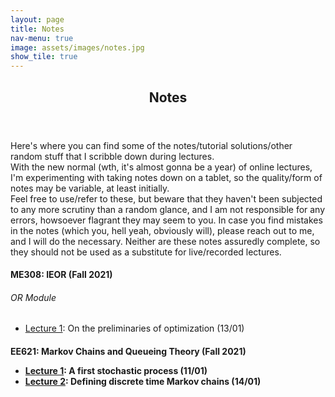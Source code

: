 ```yaml
---
layout: page
title: Notes
nav-menu: true
image: assets/images/notes.jpg
show_tile: true
---
```


<!-- Main -->
<div id="main" class="alt">

<!-- One -->
<section id="one">
	<div class="inner">
		<header class="major">
			<h1>Notes</h1>
		</header>

<!-- Content -->
<p> Here's where you can find some of the notes/tutorial solutions/other random stuff that I scribble down during lectures. <br> With the new normal (wth, it's almost gonna be a year) of online lectures, I'm experimenting with taking notes down on a tablet, so the quality/form of notes may be variable, at least initially.<br>
Feel free to use/refer to these, but beware that they haven't been subjected to any more scrutiny than a random glance, and I am not responsible for any errors, howsoever flagrant they may seem to you. In case you find mistakes in the notes (which you, hell yeah, obviously will), please reach out to me, and I will do the necessary. Neither are these notes assuredly complete, so they should not be used as a substitute for live/recorded lectures.<br>

<h4> ME308: IEOR (Fall 2021) </h4>
<h6> OR Module </h6>
<ul>
	<li> <a href="/notes/me308/ME308_L1.pdf">Lecture 1</a>: On the preliminaries of optimization (13/01)</li>
</ul>
<h4> EE621: Markov Chains and Queueing Theory (Fall 2021)
<ul>
	<li> <a href="/notes/ee621/EE621_L1.pdf">Lecture 1</a>: A first stochastic process (11/01)</li>
	<li> <a href="/notes/ee621/EE621_L2.pdf">Lecture 2</a>: Defining discrete time Markov chains (14/01)</li>
</ul>
